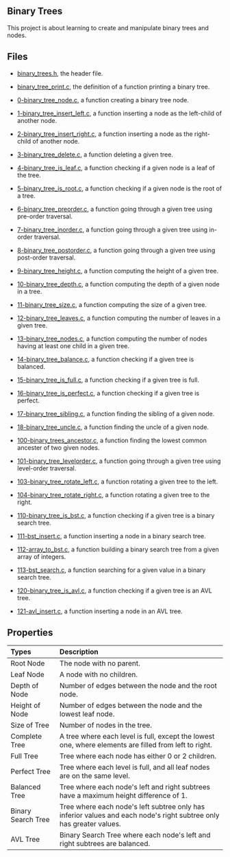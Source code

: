 ## Binary Trees

This project is about learning to create and manipulate binary trees and nodes.

## Files

* [binary_trees.h](https://github.com/gwendalminguy/holbertonschool-binary_trees/tree/main/binary_trees.h), the header file.

* [binary_tree_print.c](https://github.com/gwendalminguy/holbertonschool-binary_trees/tree/main/binary_tree_print.c), the definition of a function printing a binary tree.

* [0-binary_tree_node.c](https://github.com/gwendalminguy/holbertonschool-binary_trees/tree/main/0-binary_tree_node.c), a function creating a binary tree node.

* [1-binary_tree_insert_left.c](https://github.com/gwendalminguy/holbertonschool-binary_trees/tree/main/1-binary_tree_insert_left.c), a function inserting a node as the left-child of another node.

* [2-binary_tree_insert_right.c](https://github.com/gwendalminguy/holbertonschool-binary_trees/tree/main/2-binary_tree_insert_right.c), a function inserting a node as the right-child of another node.

* [3-binary_tree_delete.c](https://github.com/gwendalminguy/holbertonschool-binary_trees/tree/main/3-binary_tree_delete.c), a function deleting a given tree.

* [4-binary_tree_is_leaf.c](https://github.com/gwendalminguy/holbertonschool-binary_trees/tree/main/4-binary_tree_is_leaf.c), a function checking if a given node is a leaf of the tree.

* [5-binary_tree_is_root.c](https://github.com/gwendalminguy/holbertonschool-binary_trees/tree/main/5-binary_tree_is_root.c), a function checking if a given node is the root of a tree.

* [6-binary_tree_preorder.c](https://github.com/gwendalminguy/holbertonschool-binary_trees/tree/main/6-binary_tree_preorder.c), a function going through a given tree using pre-order traversal.

* [7-binary_tree_inorder.c](https://github.com/gwendalminguy/holbertonschool-binary_trees/tree/main/7-binary_tree_inorder.c), a function going through a given tree using in-order traversal.

* [8-binary_tree_postorder.c](https://github.com/gwendalminguy/holbertonschool-binary_trees/tree/main/8-binary_tree_postorder.c), a function going through a given tree using post-order traversal.

* [9-binary_tree_height.c](https://github.com/gwendalminguy/holbertonschool-binary_trees/tree/main/9-binary_tree_height.c), a function computing the height of a given tree.

* [10-binary_tree_depth.c](https://github.com/gwendalminguy/holbertonschool-binary_trees/tree/main/10-binary_tree_depth.c), a function computing the depth of a given node in a tree.

* [11-binary_tree_size.c](https://github.com/gwendalminguy/holbertonschool-binary_trees/tree/main/11-binary_tree_size.c), a function computing the size of a given tree.

* [12-binary_tree_leaves.c](https://github.com/gwendalminguy/holbertonschool-binary_trees/tree/main/12-binary_tree_leaves.c), a function computing the number of leaves in a given tree.

* [13-binary_tree_nodes.c](https://github.com/gwendalminguy/holbertonschool-binary_trees/tree/main/13-binary_tree_nodes.c), a function computing the number of nodes having at least one child in a given tree.

* [14-binary_tree_balance.c](https://github.com/gwendalminguy/holbertonschool-binary_trees/tree/main/14-binary_tree_balance.c), a function checking if a given tree is balanced.

* [15-binary_tree_is_full.c](https://github.com/gwendalminguy/holbertonschool-binary_trees/tree/main/15-binary_tree_is_full.c), a function checking if a given tree is full.

* [16-binary_tree_is_perfect.c](https://github.com/gwendalminguy/holbertonschool-binary_trees/tree/main/16-binary_tree_is_perfect.c), a function checking if a given tree is perfect.

* [17-binary_tree_sibling.c](https://github.com/gwendalminguy/holbertonschool-binary_trees/tree/main/17-binary_tree_sibling.c), a function finding the sibling of a given node.

* [18-binary_tree_uncle.c](https://github.com/gwendalminguy/holbertonschool-binary_trees/tree/main/18-binary_tree_uncle.c), a function finding the uncle of a given node.

* [100-binary_trees_ancestor.c](https://github.com/gwendalminguy/holbertonschool-binary_trees/tree/main/100-binary_trees_ancestor.c), a function finding the lowest common ancester of two given nodes.

* [101-binary_tree_levelorder.c](https://github.com/gwendalminguy/holbertonschool-binary_trees/tree/main/101-binary_tree_levelorder.c), a function going through a given tree using level-order traversal.

* [103-binary_tree_rotate_left.c](https://github.com/gwendalminguy/holbertonschool-binary_trees/tree/main/103-binary_tree_rotate_left.c), a function rotating a given tree to the left.

* [104-binary_tree_rotate_right.c](https://github.com/gwendalminguy/holbertonschool-binary_trees/tree/main/104-binary_tree_rotate_right.c), a function rotating a given tree to the right.

* [110-binary_tree_is_bst.c](https://github.com/gwendalminguy/holbertonschool-binary_trees/tree/main/110-binary_tree_is_bst.c), a function checking if a given tree is a binary search tree.

* [111-bst_insert.c](https://github.com/gwendalminguy/holbertonschool-binary_trees/tree/main/111-bst_insert.c), a function inserting a node in a binary search tree.

* [112-array_to_bst.c](https://github.com/gwendalminguy/holbertonschool-binary_trees/tree/main/112-array_to_bst.c), a function building a binary search tree from a given array of integers.

* [113-bst_search.c](https://github.com/gwendalminguy/holbertonschool-binary_trees/tree/main/113-bst_search.c), a function searching for a given value in a binary search tree.

* [120-binary_tree_is_avl.c](https://github.com/gwendalminguy/holbertonschool-binary_trees/tree/main/120-binary_tree_is_avl.c), a function checking if a given tree is an AVL tree.

* [121-avl_insert.c](https://github.com/gwendalminguy/holbertonschool-binary_trees/tree/main/121-avl_insert.c), a function inserting a node in an AVL tree.

## Properties

| **Types** | **Description** |
| :-------- | :-------------- |
| Root Node | The node with no parent. |
| Leaf Node | A node with no children. |
| Depth of Node | Number of edges between the node and the root node. |
| Height of Node | Number of edges between the node and the lowest leaf node. |
| Size of Tree | Number of nodes in the tree. |
| Complete Tree | A tree where each level is full, except the lowest one, where elements are filled from left to right. |
| Full Tree | Tree where each node has either 0 or 2 children. |
| Perfect Tree | Tree where each level is full, and all leaf nodes are on the same level. |
| Balanced Tree | Tree where each node's left and right subtrees have a maximum height difference of 1. |
| Binary Search Tree | Tree where each node's left subtree only has inferior values and each node's right subtree only has greater values. |
| AVL Tree | Binary Search Tree where each node's left and right subtrees are balanced. |
